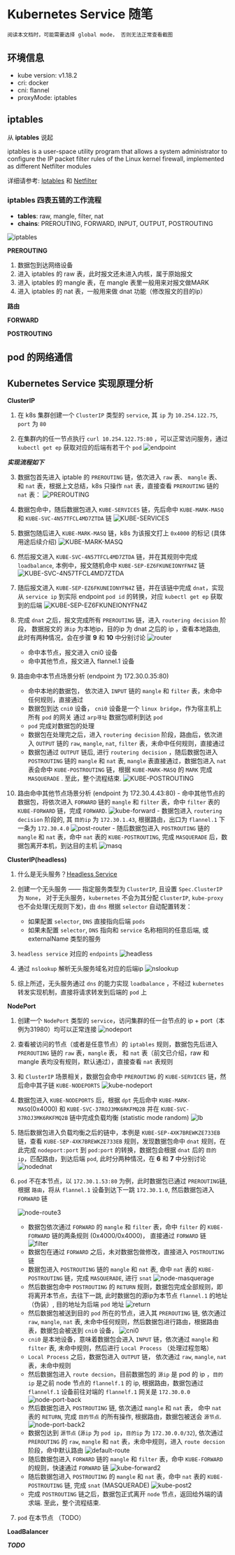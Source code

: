 # Kubernetes Service 随笔

```
阅读本文档时，可能需要选择 global mode， 否则无法正常查看截图
```

## 环境信息
- kube version: v1.18.2
- cri: docker
- cni: flannel
- proxyMode: iptables

## iptables
从 **iptables** 说起

iptables is a user-space utility program that allows a system administrator to configure the IP packet filter rules of the Linux kernel firewall, implemented as different Netfilter modules

详细请参考: [Iptables](https://en.wikipedia.org/wiki/Iptables) 和 [Netfilter](https://en.wikipedia.org/wiki/Netfilter)

### iptables 四表五链的工作流程
- **tables**: raw, mangle, filter, nat
- **chains**: PREROUTING, FORWARD, INPUT, OUTPUT, POSTROUTING

![iptables](./pictures/iptablesflow.png)

**PREROUTING**
1. 数据包到达网络设备
2. 进入 iptables 的 raw 表，此时报文还未进入内核，属于原始报文
3. 进入 iptables 的 mangle 表，在 mangle 表里一般用来对报文做MARK
4. 进入 iptables 的 nat 表，一般用来做 dnat 功能（修改报文的目的ip）

**路由**

**FORWARD**

**POSTROUTING**

## pod 的网络通信


## Kubernetes Service 实现原理分析

**ClusterIP**

1. 在 k8s 集群创建一个 `ClusterIP` 类型的 `service`, 其 `ip` 为 `10.254.122.75`, `port` 为 `80`

2. 在集群内的任一节点执行 `curl 10.254.122.75:80` ，可以正常访问服务，通过 `kubectl get ep` 获取对应的后端有若干个 `pod`
![endpoint](./pictures/endpoints.png)

***实现流程如下***

3. 数据包首先进入 iptable 的 `PREROUTING` 链，依次进入 `raw` 表、 `mangle` 表、 和 `nat` 表，根据上文总结，k8s 只操作 `nat` 表，直接查看  `PREROUTING` 链的 `nat` 表：
![PREROUTING](./pictures/clusterprerouting.png)

4. 数据包命中，随后数据包进入 `KUBE-SERVICES` 链，先后命中 `KUBE-MARK-MASQ` 和 `KUBE-SVC-4N57TFCL4MD7ZTDA` 链
![KUBE-SERVICES](./pictures/kube-services.png)

4. 数据包随后进入 `KUBE-MARK-MASQ` 链，k8s 为该报文打上 `0x4000` 的标记 (具体用途后续介绍)
![KUBE-MARK-MASQ](./pictures/KUBE-MARK-MASQ.png)

6. 然后报文进入 `KUBE-SVC-4N57TFCL4MD7ZTDA` 链，并在其规则中完成 `loadbalance`, 本例中，报文随机命中 `KUBE-SEP-EZ6FKUNEIONYFN4Z` 链
![KUBE-SVC-4N57TFCL4MD7ZTDA](./pictures/KUBE-SVC-4N57TFCL4MD7ZTDA.png)

7. 随后报文进入 `KUBE-SEP-EZ6FKUNEIONYFN4Z` 链，并在该链中完成 `dnat`，实现从 `service ip` 到实际 endpoint `pod id` 的转换，对应 `kubectl get ep` 获取到的后端
![KUBE-SEP-EZ6FKUNEIONYFN4Z](./pictures/KUBE-SEP-EZ6FKUNEIONYFN4Z.png)

8. 完成 `dnat` 之后，报文完成所有 `PREROUTING` 链，进入 `routering decision` 阶段，
数据报文的 `源ip` 为本地ip，目的ip 为 dnat 之后的 ip ，查看本地路由, 此时有两种情况，会在步骤 **9** 和 **10** 中分别讨论
![router](./pictures/router.png)
    - 命中本节点，报文进入 cni0 设备
    - 命中其他节点，报文进入 flannel.1 设备

9. 路由命中本节点场景分析 (endpoint 为 172.30.0.35:80)
    - 命中本地的数据包， 依次进入 `INPUT` 链的 `mangle` 和 `filter` 表，未命中任何规则，直接通过
    - 数据包到达 `cni0` 设备， `cni0` 设备是一个 `linux bridge`，作为宿主机上所有 `pod` 的网关 通过 `arp寻址` 数据包顺利到达 `pod`
    - `pod` 完成对数据包的处理
    - 数据包在处理完之后，进入 `routering decision` 阶段，路由后，依次进入 `OUTPUT` 链的 `raw`, `mangle`, `nat`, `filter` 表，未命中任何规则，直接通过
    - 数据包通过 `OUTPUT` 链后, 进行 `routering decision` ，随后数据包进入 `POSTROUTING` 链的 `mangle` 和 `nat` 表, `mangle` 表直接通过，数据包进入 `nat` 表会命中 `KUBE-POSTROUTING` 链，根据 `KUBE-MARK-MASQ` 的 `MARK` 完成 `MASQUERADE` . 至此，整个流程结束.
    ![KUBE-POSTROUTING](./pictures/kube-postrouting.png)

10.  路由命中其他节点场景分析 (endpoint 为 172.30.4.43:80)
    - 命中其他节点的数据包，将依次进入 `FORWARD` 链的 `mangle` 和 `filter` 表，命中 `filter` 表的 `KUBE-FORWARD` 链，完成 `FORWARD`.
    ![kube-forward](./pictures/kube-forward.png)
    - 数据包进入 `routering decision` 阶段的, 其 `目的ip` 为 `172.30.1.43`, 根据路由，出口为 `flannel.1` 下一条为 `172.30.4.0`
    ![post-router](./pictures/postrouting.png)
    - 随后数据包进入 `POSTROUTING` 链的 `mangle` 和 `nat` 表，命中 `nat` 表的 `KUBE-POSTROUTING`,  完成 `MASQUERADE` 后，数据包离开本机，到达目的主机
    ![masq](./pictures/masq.png)


**ClusterIP(headless)**

1. 什么是无头服务？[Headless Service](https://kubernetes.io/docs/concepts/services-networking/service/#headless-services)

2. 创建一个无头服务 —— 指定服务类型为 `ClusterIP`, 且设置 `Spec.ClusterIP` 为 `None`， 对于无头服务，`kubernetes` 不会为其分配 `ClusterIP`, `kube-proxy` 也不会处理(无规则下发)，由 `dns` 根据 `selector` 自动配置转发：

    - 如果配置 `selector`, `DNS` 直接指向后端 `pods`
    - 如果未配置 `selector`, `DNS` 指向和 `service` 名称相同的任意后端, 或 externalName 类型的服务

3. `headless service` 对应的 `endpoints`
![headless](./pictures/headless-service.png)

4. 通过 `nslookup` 解析无头服务域名对应的后端ip
![nslookup](./pictures/headless2.png)

5. 综上所述，无头服务通过 `dns` 的能力实现 `loadbalance` ，不经过 `kubernetes` 转发实现机制，直接将请求转发到后端的 `pod` 上

**NodePort**

1. 创建一个 `NodePort` 类型的 `service`，访问集群的任一台节点的 ip + port（本例为31980）均可以正常连接
![nodeport](./pictures/nodeport.png)

2. 查看被访问的节点（或者是任意节点）的 `iptables` 规则，数据包先后进入 `PREROUTING` 链的 `raw` 表，`mangle` 表， 和 `nat` 表（前文已介绍，raw 和 mangle 表均没有规则，默认通过），直接查看 `nat` 表规则

3. 和 `ClusterIP` 场景相关，数据包会命中 `PREROUTING` 的 `KUBE-SERVICES` 链，然后命中其子链 `KUBE-NODEPORTS`
![kube-nodeport](./pictures/kube-nodeport.png)

4. 数据包进入 `KUBE-NODEPORTS` 后，根据 `dpt` 先后命中 `KUBE-MARK-MASQ`(0x4000) 和 `KUBE-SVC-37ROJ3MK6RKFMQ2B` 并在 `KUBE-SVC-37ROJ3MK6RKFMQ2B` 链中完成负载均衡 (statistic mode random)
![lb](./pictures/lb.png)

5. 随后数据包进入负载均衡之后的链中，本例是 `KUBE-SEP-4XK7BREWKZE733EB` 链，查看 `KUBE-SEP-4XK7BREWKZE733EB` 规则，发现数据包命中 `dnat` 规则，在此完成 `nodeport:port` 到 `pod:port` 的转换，数据包会根据 `dnat` 后的 `目的ip`，匹配路由，到达后端 `pod`, 此时分两种情况，在 **6** 和 **7** 中分别讨论
![nodednat](./pictures/nodednat.png)

6. `pod` 不在本节点，以 `172.30.1.53:80` 为例，此时数据包已通过 `PREROUTING`链, 根据 `路由`，将从 `flannel.1` 设备到达下一跳 `172.30.1.0`, 然后数据包进入 `FORWARD` 链

    ![node-route3](./pictures/node-route3.png)
    - 数据包依次通过 `FORWARD` 的 `mangle` 和 `filter` 表，命中 `filter` 的 `KUBE-FORWARD` 链的两条规则 (0x4000/0x4000)， 直接通过 `FORWARD` 链
     ![filter](./pictures/node-port-filter.png)
    - 数据包在通过 `FORWARD` 之后，未对数据包做修改，直接进入 `POSTROUTING` 链
    - 数据包进入 `POSTROUTING` 链的 `mangle` 和 `nat` 表, 命中 `nat` 表的 `KUBE-POSTROUTING` 链，完成 `MASQUERADE`, 进行 `snat`
        ![node-masquerage](./pictures/nodeport-masqerade.png)
    - 然后数据包命中 `POSTROUTING` 的 `RETURN` 规则，数据包完成全部规则，即将离开本节点，去往下一跳, 此时数据包的源ip为本节点 `flannel.1` 的地址（伪装）, 目的地址为后端 `pod` 地址
        ![return](./pictures/return.png)
    - 然后数据包被送到目的 `pod` 所在的节点，进入其 `PREROUTING` 链, 依次通过 `raw`, `mangle`, `nat` 表, 未命中任何规则，然后数据包进行路由，根据路由表，数据包会被送到 `cni0` 设备，
       ![cni0](./pictures/cni0.png)
    - `cni0` 是本地设备，意味着数据包会进入 `INPUT` 链，依次通过 `mangle` 和 `filter` 表, 未命中规则，然后进行 `Local Process` （处理过程忽略）
    - `Local Process` 之后，数据包进入 `OUTPUT` 链， 依次通过 `raw`, `mangle`, `nat` 表，未命中规则
    - 然后数据包进入 `route decsion`，目前数据包的 `源ip` 是 pod 的 ip ，`目的ip` 是之前 node 节点的 `flannelf.1` 的 ip, 根据路由，数据包通过 `flannelf.1` 设备前往对端的 `flannelf.1` 网关是 `172.30.0.0`
       ![node-port-back](./pictures/node-port-back.png)
    - 然后数据包进入 `POSTROUTING` 链, 依次通过 `mangle` 和 `nat` 表， 命中 `nat` 表的 `RETURN`, 完成 `目的节点` 的所有操作, 根据路由，数据包被送会 `源节点`.
       ![node-port-back2](./pictures/nodeport-back2.png)
    - 数据包达到 `源节点` (`源ip` 为 `pod ip`，`目的ip` 为 `172.30.0.0/32`), 依次通过 `PREROUTING` 的 `raw`, `mangle` 和 `nat` 表，未命中规则，进入 `route decsion` 阶段，命中默认路由
       ![default-route](./pictures/defualt-router.png)
    - 随后数据包进入 `FORWARD` 链的 `mangle` 和 `filter` 表，命中 `KUBE-FORWARD` 的规则，快速通过 `FORWARD` 链
       ![kube-forward2](./pictures/kube-forward2.png)
    - 随后数据包进入 `POSTROUTING` 的 `mangle` 和 `nat` 表，命中 `nat` 表的 `KUBE-POSTROUTING` 链, 完成 `snat` (MASQUERADE)
       ![kube-post2](./pictures/kube-post2.png)
    - 完成 `POSTROUTING` 链之后，数据包正式离开 `node` 节点，返回给外端的请求端. 至此，整个流程结束.

7. `pod` 在本节点 （TODO）

**LoadBalancer**

***TODO***
